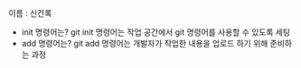 이름 : 신건록
- init 명령어는?
git init 명령어는 작업 공간에서 git 명령어를 사용할 수 있도록 세팅
- add 명령어는?
git add 명령어는 개발자가 작업한 내용을 업로드 하기 위해 준비하는 과정
